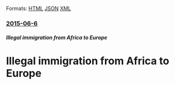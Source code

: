 
Formats: [HTML](/news/2015/06/6/illegal-immigration-from-africa-to-europe.html)  [JSON](/news/2015/06/6/illegal-immigration-from-africa-to-europe.json)  [XML](/news/2015/06/6/illegal-immigration-from-africa-to-europe.xml)  

### [2015-06-6](/news/2015/06/6/index.md)

##### Illegal immigration from Africa to Europe
# Illegal immigration from Africa to Europe



